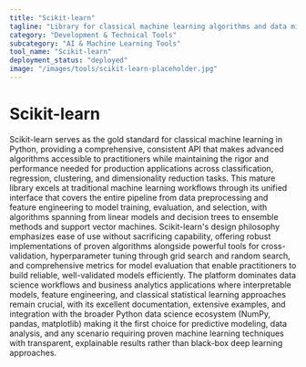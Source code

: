 ```yaml
---
title: "Scikit-learn"
tagline: "Library for classical machine learning algorithms and data mining; built on NumPy and SciPy"
category: "Development & Technical Tools"
subcategory: "AI & Machine Learning Tools"
tool_name: "Scikit-learn"
deployment_status: "deployed"
image: "/images/tools/scikit-learn-placeholder.jpg"
---
```


# Scikit-learn

Scikit-learn serves as the gold standard for classical machine learning in Python, providing a comprehensive, consistent API that makes advanced algorithms accessible to practitioners while maintaining the rigor and performance needed for production applications across classification, regression, clustering, and dimensionality reduction tasks. This mature library excels at traditional machine learning workflows through its unified interface that covers the entire pipeline from data preprocessing and feature engineering to model training, evaluation, and selection, with algorithms spanning from linear models and decision trees to ensemble methods and support vector machines. Scikit-learn's design philosophy emphasizes ease of use without sacrificing capability, offering robust implementations of proven algorithms alongside powerful tools for cross-validation, hyperparameter tuning through grid search and random search, and comprehensive metrics for model evaluation that enable practitioners to build reliable, well-validated models efficiently. The platform dominates data science workflows and business analytics applications where interpretable models, feature engineering, and classical statistical learning approaches remain crucial, with its excellent documentation, extensive examples, and integration with the broader Python data science ecosystem (NumPy, pandas, matplotlib) making it the first choice for predictive modeling, data analysis, and any scenario requiring proven machine learning techniques with transparent, explainable results rather than black-box deep learning approaches.